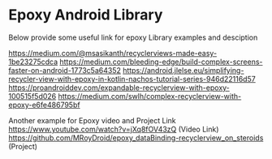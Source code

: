 # Epoxy Android Library

Below provide some useful link for epoxy Library examples and desciption

https://medium.com/@msasikanth/recyclerviews-made-easy-1be23275cdca
https://medium.com/bleeding-edge/build-complex-screens-faster-on-android-1773c5a64352
https://android.jlelse.eu/simplifying-recycler-view-with-epoxy-in-kotlin-nachos-tutorial-series-946d22116d57
https://proandroiddev.com/expandable-recyclerview-with-epoxy-100515f5d026
https://medium.com/swlh/complex-recyclerview-with-epoxy-e6fe486795bf


Another example for Epoxy video and Project Link
https://www.youtube.com/watch?v=jXq8fOV43zQ (Video Link)
https://github.com/MRoyDroid/epoxy_dataBinding-recyclerview_on_steroids (Project)